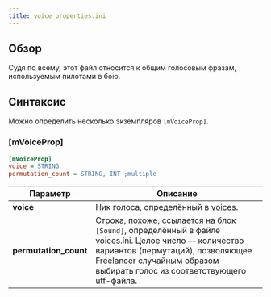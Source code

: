 ```yaml
---
title: voice_properties.ini
---
```


## Обзор

Судя по всему, этот файл относится к общим голосовым фразам, используемым пилотами в бою.

## Синтаксис

Можно определить несколько экземпляров `[mVoiceProp]`.

### [mVoiceProp]

```ini
[mVoiceProp]
voice = STRING
permutation_count = STRING, INT ;multiple
```

| Параметр              | Описание                                                                                                                                                                                                              |
| --------------------- | --------------------------------------------------------------------------------------------------------------------------------------------------------------------------------------------------------------------- |
| **voice**             | Ник голоса, определённый в [voices](../../../typed-inis/voices.md).                                                                                                                                                   |
| **permutation_count** | Строка, похоже, ссылается на блок `[Sound]`, определённый в файле voices.ini. Целое число — количество вариантов (пермутаций), позволяющее Freelancer случайным образом выбирать голос из соответствующего utf-файла. |
